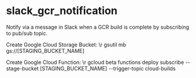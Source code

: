 # slack_gcr_notification

Notify via a message in Slack when a GCR build is complete by subscribing to pub/sub topic.

Create Google Cloud Storage Bucket: \r
gsutil mb gs://[STAGING_BUCKET_NAME]

Create Google Cloud Function: \r
gcloud beta functions deploy subscribe --stage-bucket [STAGING_BUCKET_NAME] --trigger-topic cloud-builds
